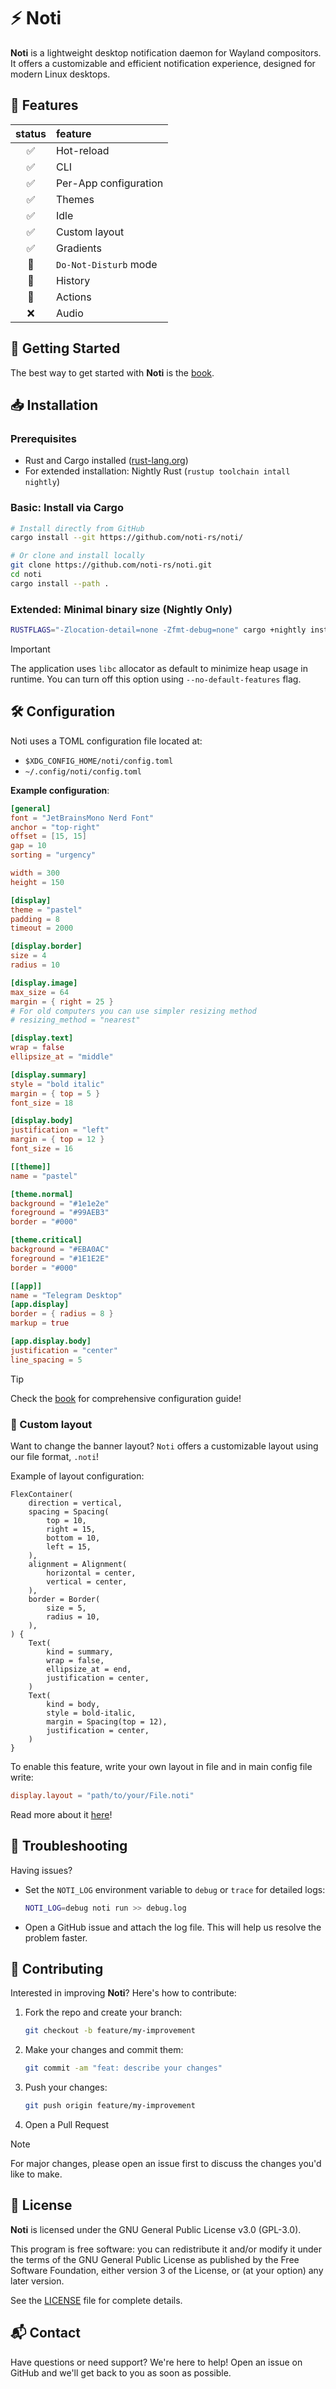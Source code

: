 # :zap: Noti

**Noti** is a lightweight desktop notification daemon for Wayland compositors. It offers a customizable and efficient notification experience, designed for modern Linux desktops.

## :star2: Features

| status | feature               |
| :----: | :-------------------- |
|   ✅   | Hot-reload            |
|   ✅   | CLI                   |
|   ✅   | Per-App configuration |
|   ✅   | Themes                |
|   ✅   | Idle                  |
|   ✅   | Custom layout         |
|   ✅   | Gradients             |
|   🚧   | `Do-Not-Disturb` mode |
|   🚧   | History               |
|   🚧   | Actions               |
|   ❌   | Audio                 |

## :rocket: Getting Started

The best way to get started with **Noti** is the [book](https://noti-rs.github.io/notibook).

## :inbox_tray: Installation

### Prerequisites

- Rust and Cargo installed ([rust-lang.org](https://www.rust-lang.org/tools/install))
- For extended installation: Nightly Rust (`rustup toolchain intall nightly`)

### Basic: Install via Cargo

```bash
# Install directly from GitHub
cargo install --git https://github.com/noti-rs/noti/

# Or clone and install locally
git clone https://github.com/noti-rs/noti.git
cd noti
cargo install --path .
```

### Extended: Minimal binary size (Nightly Only)

```bash
RUSTFLAGS="-Zlocation-detail=none -Zfmt-debug=none" cargo +nightly install -Z build-std=std,panic_abort -Z build-std-features="optimize_for_size" --target x86_64-unknown-linux-gnu --git https://github.com/noti-rs/noti
```

> [!IMPORTANT]
> The application uses `libc` allocator as default to minimize heap usage in runtime. You can turn off this option using `--no-default-features` flag.

## :hammer_and_wrench: Configuration

Noti uses a TOML configuration file located at:

- `$XDG_CONFIG_HOME/noti/config.toml`
- `~/.config/noti/config.toml`

**Example configuration**:

```toml
[general]
font = "JetBrainsMono Nerd Font"
anchor = "top-right"
offset = [15, 15]
gap = 10
sorting = "urgency"

width = 300
height = 150

[display]
theme = "pastel"
padding = 8
timeout = 2000

[display.border]
size = 4
radius = 10

[display.image]
max_size = 64
margin = { right = 25 }
# For old computers you can use simpler resizing method
# resizing_method = "nearest"

[display.text]
wrap = false
ellipsize_at = "middle"

[display.summary]
style = "bold italic"
margin = { top = 5 }
font_size = 18

[display.body]
justification = "left"
margin = { top = 12 }
font_size = 16

[[theme]]
name = "pastel"

[theme.normal]
background = "#1e1e2e"
foreground = "#99AEB3"
border = "#000"

[theme.critical]
background = "#EBA0AC"
foreground = "#1E1E2E"
border = "#000"

[[app]]
name = "Telegram Desktop"
[app.display]
border = { radius = 8 }
markup = true

[app.display.body]
justification = "center"
line_spacing = 5
```

> [!TIP]
> Check the [book](https://noti-rs.github.io/notibook) for comprehensive configuration guide!

### :wrench: Custom layout

Want to change the banner layout?
`Noti` offers a customizable layout using our file format, `.noti`!

Example of layout configuration:

```noti
FlexContainer(
    direction = vertical,
    spacing = Spacing(
        top = 10,
        right = 15,
        bottom = 10,
        left = 15,
    ),
    alignment = Alignment(
        horizontal = center,
        vertical = center,
    ),
    border = Border(
        size = 5,
        radius = 10,
    ),
) {
    Text(
        kind = summary,
        wrap = false,
        ellipsize_at = end,
        justification = center,
    )
    Text(
        kind = body,
        style = bold-italic,
        margin = Spacing(top = 12),
        justification = center,
    )
}
```

To enable this feature, write your own layout in file and in main config file write:

```toml
display.layout = "path/to/your/File.noti"
```

Read more about it [here](https://noti-rs.github.io/notibook/CustomLayout.html)!

## :bug: Troubleshooting

Having issues?

- Set the `NOTI_LOG` environment variable to `debug` or `trace` for detailed logs:

  ```bash
  NOTI_LOG=debug noti run >> debug.log
  ```

- Open a GitHub issue and attach the log file. This will help us resolve the problem faster.

## :handshake: Contributing

Interested in improving **Noti**? Here's how to contribute:

1. Fork the repo and create your branch:

   ```bash
   git checkout -b feature/my-improvement
   ```

2. Make your changes and commit them:

   ```bash
   git commit -am "feat: describe your changes"
   ```

3. Push your changes:

   ```bash
   git push origin feature/my-improvement
   ```

4. Open a Pull Request

> [!NOTE]
> For major changes, please open an issue first to discuss the changes you'd like to make.

## 📄 License

**Noti** is licensed under the GNU General Public License v3.0 (GPL-3.0).

This program is free software: you can redistribute it and/or modify it under the terms of the GNU General Public License as published by the Free Software Foundation, either version 3 of the License, or (at your option) any later version.

See the [LICENSE](LICENSE) file for complete details.

## 📬 Contact

Have questions or need support? We're here to help! Open an issue on GitHub and we'll get back to you as soon as possible.
